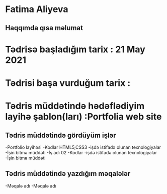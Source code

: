 
# Fatima Aliyeva
 ## Haqqımda qısa məlumat
 # Tədrisə başladığım tarix : 21 May 2021
 # Tədrisi başa vurduğum tarix :
 # Tədris müddətində hədəflədiyim layihə şablon(ları) :Portfolia web site


 ## Tədris müddətində gördüyüm işlər
 -Portfolio layihəsi 
  -Kodlar HTML5,CSS3
  -işdə istifadə olunan texnologiyalar
  -İşin bitmə müddəti
 -İş adı 02
  -Kodlar
  -işdə istifadə olunan texnologiyalar
  -İşin bitmə müddəti
 ## Tədris müddətində yazdığım məqalələr
 -Məqalə adı
 -Məqalə adı
